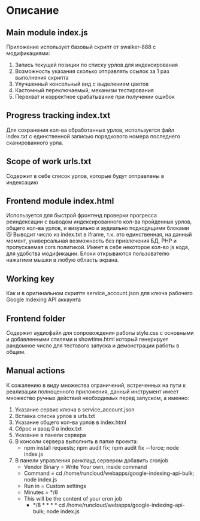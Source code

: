 # Описание
## Main module index.js 
Приложение использует базовый скрипт от swalker-888 c модификациями:
1. Запись текущей позиции по списку урлов для индексирования
2. Возможность указания сколько отправлять ссылок за 1 раз выполнения скрипта
3. Улучшенный консольный вид с выделением цветов
4. Кастомный переключаемый, механизм тестирования
5. Перехват и корректное срабатывание при получении ошибок

## Progress tracking index.txt
Для сохранения кол-ва обработанных урлов, используется файл index.txt с единственной записью порядкового номера последнего сканированного урла.

## Scope of work urls.txt
Содержит в себе список урлов, которые будут отправлены в индексацию

## Frontend module index.html
Используется для быстрой фронтенд проверки прогресса реиндексации с выводом индексированного кол-ва пройденных урлов, общего кол-ва урлов, и визуально и аудиально подходящими блоками 😼
Выводит число из index.txt в iframe, т.к. это единственная, на данный момент, универсальная возможность без привлечения БД, PHP и пропускаемая cors политикой.
Имеет в себе некоторое кол-во js кода, для удобства модификации.
Блоки открываются пользователю нажатием мышки в любую область экрана. 

## Working key
Как и в оригинальном скрипте service_account.json для ключа рабочего Google Indexing API аккаунта

## Frontend folder
Содержит аудиофайл для сопровождения работы
style.css с основными и добавленными стилями
и showtime.html который генерирует рандомное число для тестового запуска и демонстрации работы в общем.

## Manual actions
К сожалению в виду множества ограничений, встреченных на пути к реализации полноценного приложения, данный инструмент имеет множество ручных действий необходимых перед запуском, а именно:
1. Указание сервис ключа в service_account.json
2. Вставка списка урлов в urls.txt
3. Указание общего кол-ва урлов в index.html
4. Сброс и ввод 0 в index.txt
5. Указание в панели сервера
6. В консоли сервера выполнить в папке проекта: 
    - npm install requests; npm audit fix; npm audit fix --force; node index.js
7. В панели управления ранклауд сервером добавить cronjob 
    - Vendor Binary = Write Your own, inside command
    - Command = cd /home/runcloud/webapps/google-indexing-api-bulk; node index.js
    - Run in = Custom settings
    - Minutes = */8
    - This will be the content of your cron job
        - */8 * * * *  cd /home/runcloud/webapps/google-indexing-api-bulk; node index.js

